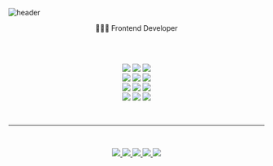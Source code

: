 ![header](<https://capsule-render.vercel.app/api?type=waving&color=auto&height=300&section=header&text=kimnamsun();&fontSize=90>)
<br>

<p align='center'>
👩🏻‍💻 Frontend Developer
</p>
<br>
<p align='center'>
    
 <br>
  <img src="https://img.shields.io/badge/-JavaScript(ES6%2B)-EFD81D"/> <img src="https://img.shields.io/badge/-TypeScript-3074C0"/> <img src="https://img.shields.io/badge/-React-3CAEA3"/> <br> 
    <img src="https://img.shields.io/badge/-HTML/CSS-E44D26"/> <img src="https://img.shields.io/badge/-SASS-ff69b4" /> <img src="https://img.shields.io/badge/-Styled Component-D76EC1" /> <br>
    <img src="https://img.shields.io/badge/-JAVA-red" /> <img src="https://img.shields.io/badge/-Spring-yellowgreen" /> <img src="https://img.shields.io/badge/-Ruby on Rails-AB1201" /> 
    <br>
     <img src="https://img.shields.io/badge/-Oracle-327da8"/> <img src="https://img.shields.io/badge/-MySql-006F8C"/> 
    <img src="https://img.shields.io/badge/-Git-black"/>
</p>
<br>
<hr>
<br>
<p align='center'>
  <a href="https://velog.io/@nsunny0908">
    <img src="https://img.shields.io/badge/Tech%20Blog-11B48A?style=flat-square&logo=Vimeo&logoColor=white"/>
  </a>
  <a href="http://kimnamsun.github.io/">
    <img src="https://img.shields.io/badge/Portfolio-181717?style=flat-square&logo=GitHub&logoColor=white"/>
  </a>
     <a href="www.linkedin.com/in/kimnamsun-740464214">
    <img src="https://img.shields.io/badge/LinkedIn-0A66C2?style=flat-square&logo=LinkedIn&logoColor=white"/>
  </a>
   <a href="https://www.notion.so/FrontEnd-Developer-2939767d9bc94e60a968f4108d52aa49">
    <img src="https://img.shields.io/badge/Resume-6E519D?style=flat-square&logo=Notion&logoColor=white"/>
  </a>
     <a href="mailto:kimnsunnie@gmail.com">
    <img src="https://img.shields.io/badge/Email-EA4335?style=flat-square&logo=Gmail&logoColor=white"/>
  </a>
</p>

